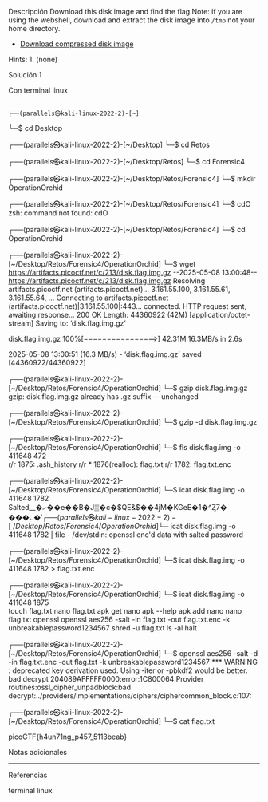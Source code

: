 Descripción
Download this disk image and find the flag.Note: if you are using the webshell, download and extract the disk image into `/tmp` not your home directory.

- [Download compressed disk image](https://artifacts.picoctf.net/c/213/disk.flag.img.gz)

Hints:
1.⁠ ⁠(none)

Solución 1

Con terminal linux

                                                                             ┌──(parallels㉿kali-linux-2022-2)-[~]
└─$ cd Desktop  
                                                                             
┌──(parallels㉿kali-linux-2022-2)-[~/Desktop]
└─$ cd Retos   
                                                                             
┌──(parallels㉿kali-linux-2022-2)-[~/Desktop/Retos]
└─$ cd Forensic4 
                                                                             
┌──(parallels㉿kali-linux-2022-2)-[~/Desktop/Retos/Forensic4]
└─$ mkdir OperationOrchid
                                                                             
┌──(parallels㉿kali-linux-2022-2)-[~/Desktop/Retos/Forensic4]
└─$ cdO
zsh: command not found: cdO
                                                                             
┌──(parallels㉿kali-linux-2022-2)-[~/Desktop/Retos/Forensic4]
└─$ cd OperationOrchid 
                                                                             
┌──(parallels㉿kali-linux-2022-2)-[~/Desktop/Retos/Forensic4/OperationOrchid]
└─$ wget https://artifacts.picoctf.net/c/213/disk.flag.img.gz
--2025-05-08 13:00:48--  https://artifacts.picoctf.net/c/213/disk.flag.img.gz
Resolving artifacts.picoctf.net (artifacts.picoctf.net)... 3.161.55.100, 3.161.55.61, 3.161.55.64, ...
Connecting to artifacts.picoctf.net (artifacts.picoctf.net)|3.161.55.100|:443... connected.
HTTP request sent, awaiting response... 200 OK
Length: 44360922 (42M) [application/octet-stream]
Saving to: ‘disk.flag.img.gz’

disk.flag.img.gz    100%[================>]  42.31M  16.3MB/s    in 2.6s    

2025-05-08 13:00:51 (16.3 MB/s) - ‘disk.flag.img.gz’ saved [44360922/44360922]

                                                                             
┌──(parallels㉿kali-linux-2022-2)-[~/Desktop/Retos/Forensic4/OperationOrchid]
└─$ gzip disk.flag.img.gz                              
gzip: disk.flag.img.gz already has .gz suffix -- unchanged
                                                                             
┌──(parallels㉿kali-linux-2022-2)-[~/Desktop/Retos/Forensic4/OperationOrchid]
└─$ gzip -d disk.flag.img.gz
                                                                             
┌──(parallels㉿kali-linux-2022-2)-[~/Desktop/Retos/Forensic4/OperationOrchid]
└─$ fls disk.flag.img -o 411648 472        
r/r 1875:       .ash_history
r/r * 1876(realloc):    flag.txt
r/r 1782:       flag.txt.enc
                                                                             
┌──(parallels㉿kali-linux-2022-2)-[~/Desktop/Retos/Forensic4/OperationOrchid]
└─$ icat disk.flag.img -o 411648 1782
Salted__�ށ��e��B�J▒�c�$QE&$��4jM�KGeE�1�^Ȥ7� ���؎$�'%                                                                             
┌──(parallels㉿kali-linux-2022-2)-[~/Desktop/Retos/Forensic4/OperationOrchid]
└─$ icat disk.flag.img -o 411648 1782 | file -
/dev/stdin: openssl enc'd data with salted password
                                                                             
┌──(parallels㉿kali-linux-2022-2)-[~/Desktop/Retos/Forensic4/OperationOrchid]
└─$ icat disk.flag.img -o 411648 1782 > flag.txt.enc
                                                                             
┌──(parallels㉿kali-linux-2022-2)-[~/Desktop/Retos/Forensic4/OperationOrchid]
└─$ icat disk.flag.img -o 411648 1875               
touch flag.txt
nano flag.txt 
apk get nano
apk --help
apk add nano
nano flag.txt 
openssl
openssl aes256 -salt -in flag.txt -out flag.txt.enc -k unbreakablepassword1234567
shred -u flag.txt
ls -al
halt
                                                                             
┌──(parallels㉿kali-linux-2022-2)-[~/Desktop/Retos/Forensic4/OperationOrchid]
└─$ openssl aes256 -salt -d -in flag.txt.enc -out flag.txt -k unbreakablepassword1234567
*** WARNING : deprecated key derivation used.
Using -iter or -pbkdf2 would be better.
bad decrypt
204089AFFFFF0000:error:1C800064:Provider routines:ossl_cipher_unpadblock:bad decrypt:../providers/implementations/ciphers/ciphercommon_block.c:107:
                                                                             
┌──(parallels㉿kali-linux-2022-2)-[~/Desktop/Retos/Forensic4/OperationOrchid]
└─$ cat flag.txt 

picoCTF{h4un71ng_p457_5113beab} 


Notas adicionales

--------------------


Referencias

terminal linux